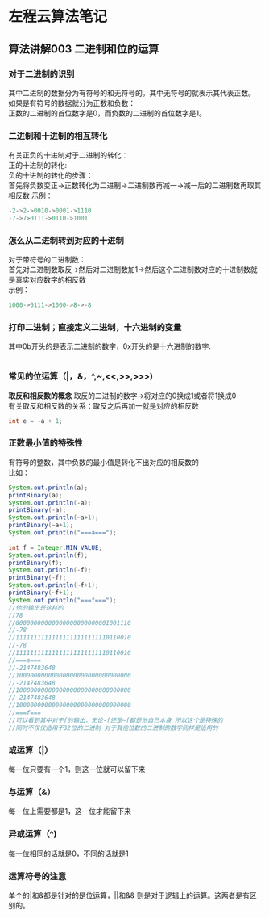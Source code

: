 # 左程云算法笔记
## 算法讲解003 二进制和位的运算
### 对于二进制的识别
其中二进制的数据分为有符号的和无符号的。其中无符号的就表示其代表正数。  
如果是有符号的数据就分为正数和负数：  
正数的二进制的首位数字是0，而负数的二进制的首位数字是1。
### 二进制和十进制的相互转化
有关正负的十进制对于二进制的转化：  
正的十进制的转化:  
负的十进制的转化的步骤：  
首先将负数变正->正数转化为二进制->二进制数再减一->减一后的二进制数再取其相反数
示例：
```java
-2->2->0010->0001->1110
-7->7>0111->0110->1001
```
### 怎么从二进制转到对应的十进制
对于带符号的二进制数：  
首先对二进制数取反->然后对二进制数加1->然后这个二进制数对应的十进制数就是真实对应数字的相反数   
示例：
```java
1000->0111->1000->8->-8
```
### 打印二进制；直接定义二进制，十六进制的变量
其中0b开头的是表示二进制的数字，0x开头的是十六进制的数字.
```java
```
### 常见的位运算（|，&，^,~,<<,>>,>>>)
**取反和相反数的概念**
取反的二进制的数字->将对应的0换成1或者将1换成0  
有关取反和相反数的关系：取反之后再加一就是对应的相反数
```java
int e = ~a + 1;
```

### 正数最小值的特殊性
有符号的整数，其中负数的最小值是转化不出对应的相反数的  
比如：
```java
System.out.println(a);
printBinary(a);
System.out.println(-a);
printBinary(-a);
System.out.println(~a+1);
printBinary(~a+1);
System.out.println("===a===");
		
int f = Integer.MIN_VALUE;
System.out.println(f);
printBinary(f);
System.out.println(-f);
printBinary(-f);
System.out.println(~f+1);
printBinary(~f+1);
System.out.println("===f===");
//他的输出是这样的
//78
//00000000000000000000000001001110
//-78
//11111111111111111111111110110010
//-78
//11111111111111111111111110110010
//===a===
//-2147483648
//10000000000000000000000000000000
//-2147483648
//10000000000000000000000000000000
//-2147483648
//10000000000000000000000000000000
//===f===
//可以看到其中对于f的输出，无论-f还是~f都是他自己本身 所以这个是特殊的
//同时不仅仅适用于32位的二进制 对于其他位数的二进制的数字同样是适用的
```
### 或运算（|）
每一位只要有一个1，则这一位就可以留下来
### 与运算（&）
每一位上需要都是1，这一位才能留下来
### 异或运算（^)
每一位相同的话就是0，不同的话就是1

### 运算符号的注意
单个的|和&都是针对的是位运算，||和&& 则是对于逻辑上的运算。这两者是有区别的。






